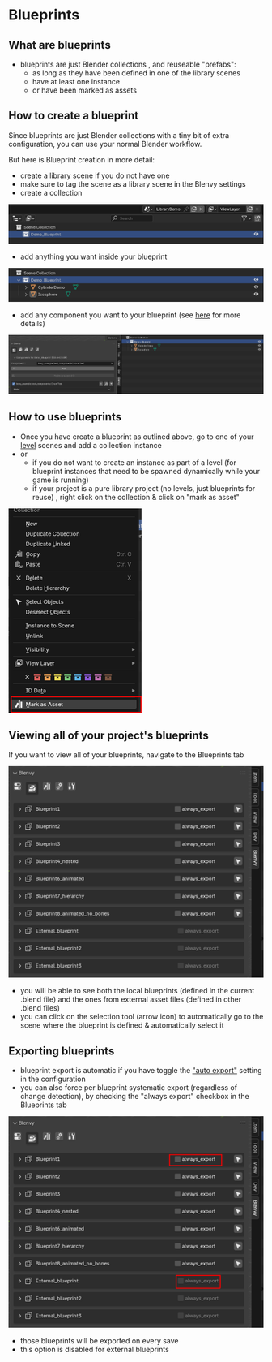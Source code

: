 # Blueprints

## What are blueprints 

- blueprints are just Blender collections , and reuseable "prefabs":
  - as long as they have been defined in one of the library scenes
  - have at least one instance
  - or have been marked as assets

## How to create a blueprint

Since blueprints are just Blender collections with a tiny bit of extra configuration, you can use your normal Blender workflow.

But here is Blueprint creation in more detail:

- create a library scene if you do not have one
- make sure to tag the scene as a library scene in the Blenvy settings
- create a collection

![blueprints create](./docs/blueprints_create.png)

- add anything you want inside your blueprint

![blueprints create](./docs/blueprints_create2.png)

- add any component you want to your blueprint (see [here](./README-components.md#adding-components) for more details)

![blueprints create](./docs/blueprints_create3.png)


## How to use blueprints

- Once you have create a blueprint as outlined above, go to one of your [level](./README-levels.md) scenes and add a collection instance
- or 
    - if you do not want to create an instance as part of a level (for blueprint instances that need to be spawned dynamically while your game is running)
    - if your project is a pure library project (no levels, just blueprints for reuse) , right click on the collection & click on "mark as asset"

![blueprints mark asset](./docs/blueprints_mark_asset.png)


## Viewing all of your project's blueprints

If you want to view all of your blueprints, navigate to the Blueprints tab

![blueprints tab](./docs/blueprints_tab.png)

- you will be able to see both the local blueprints (defined in the current .blend file) and the ones from external asset files (defined in other .blend files)
- you can click on the selection tool (arrow icon) to automatically go to the scene where the blueprint is defined & automatically select it

## Exporting blueprints

- blueprint export is automatic if you have toggle the ["auto export"](./README.md#auto-export-default-true) setting in the configuration 
- you can also force per blueprint systematic export (regardless of change detection), by checking the "always export" checkbox in the Blueprints tab

![blueprints always export](./docs/blueprints_always_export.png)

* those blueprints will be exported on every save
* this option is disabled for external blueprints
    
